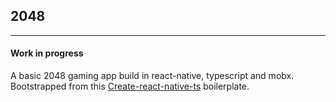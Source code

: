 ## 2048
-----
#### Work in progress
A basic 2048 gaming app build in react-native, typescript and mobx. Bootstrapped from this [Create-react-native-ts](https://github.com/Harshit369/create-react-native-ts) boilerplate.